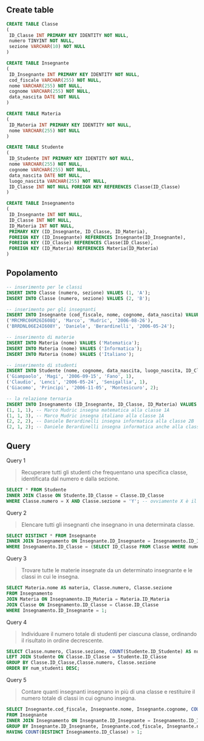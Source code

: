 
## Create table

```sql
CREATE TABLE Classe
(
 ID_Classe INT PRIMARY KEY IDENTITY NOT NULL,
 numero TINYINT NOT NULL,
 sezione VARCHAR(10) NOT NULL
)

CREATE TABLE Insegnante
(
 ID_Insegnante INT PRIMARY KEY IDENTITY NOT NULL,
 cod_fiscale VARCHAR(255) NOT NULL,
 nome VARCHAR(255) NOT NULL,
 cognome VARCHAR(255) NOT NULL,
 data_nascita DATE NOT NULL
)

CREATE TABLE Materia
(
 ID_Materia INT PRIMARY KEY IDENTITY NOT NULL,
 nome VARCHAR(255) NOT NULL
)

CREATE TABLE Studente
(
 ID_Studente INT PRIMARY KEY IDENTITY NOT NULL,
 nome VARCHAR(255) NOT NULL,
 cognome VARCHAR(255) NOT NULL,
 data_nascita DATE NOT NULL,
 luogo_nascita VARCHAR(255) NOT NULL,
 ID_Classe INT NOT NULL FOREIGN KEY REFERENCES Classe(ID_Classe)
)

CREATE TABLE Insegnamento
(
 ID_Insegnante INT NOT NULL,
 ID_Classe INT NOT NULL,
 ID_Materia INT NOT NULL,
 PRIMARY KEY (ID_Insegnante, ID_Classe, ID_Materia),
 FOREIGN KEY (ID_Insegnante) REFERENCES Insegnante(ID_Insegnante),
 FOREIGN KEY (ID_Classe) REFERENCES Classe(ID_Classe),
 FOREIGN KEY (ID_Materia) REFERENCES Materia(ID_Materia)
)
```

## Popolamento

```sql
-- inserimento per le classi
INSERT INTO Classe (numero, sezione) VALUES (1, 'A');
INSERT INTO Classe (numero, sezione) VALUES (2, 'B');

-- inserimento per gli insegnanti
INSERT INTO Insegnante (cod_fiscale, nome, cognome, data_nascita) VALUES 
('MRCMRC06M26I608Q', 'Marco', 'Mudric', '2006-08-26'),
('BRRDNL06E24I608Y', 'Daniele', 'Berardinelli', '2006-05-24');

-- inserimento di materie 
INSERT INTO Materia (nome) VALUES ('Matematica');
INSERT INTO Materia (nome) VALUES ('Informatica');
INSERT INTO Materia (nome) VALUES ('Italiano');

-- inserimento di studenti
INSERT INTO Studente (nome, cognome, data_nascita, luogo_nascita, ID_Classe) VALUES 
('Giampaolo', 'Magi', '2006-09-15', 'Fano', 1),
('Claudio', 'Lenci', '2006-05-24', 'Senigallia', 1),
('Giacomo', 'Principi', '2006-11-05', 'Montesicuro', 2);

-- la relazione ternaria
INSERT INTO Insegnamento (ID_Insegnante, ID_Classe, ID_Materia) VALUES 
(1, 1, 1), -- Marco Mudric insegna matematica alla classe 1A
(1, 1, 3), -- Marco Mudric insegna italiano alla classe 1A
(2, 2, 2), -- Daniele Berardinelli insegna informatica alla classe 2B
(2, 1, 2); -- Daniele Berardinelli insegna informatica anche alla classe 1A

```

## Query

Query 1

> Recuperare tutti gli studenti che frequentano una specifica classe, identificata dal numero e dalla sezione.

```sql
SELECT * FROM Studente
INNER JOIN Classe ON Studente.ID_Classe = Classe.ID_Classe
WHERE Classe.numero = X AND Classe.sezione = 'Y'; -- ovviamente X è il numero della classe e 'Y' fa riferimento alla sezione, questa è una generalizzazione che nel programma vengono inseriti dall'utente
```

Query 2

> Elencare tutti gli insegnanti che insegnano in una determinata classe.

```sql
SELECT DISTINCT * FROM Insegnante
INNER JOIN Insegnamento ON Insegnante.ID_Insegnante = Insegnamento.ID_Insegnante
WHERE Insegnamento.ID_Classe = (SELECT ID_Classe FROM Classe WHERE numero = x and sezione = 'Y');
```

Query 3

> Trovare tutte le materie insegnate da un determinato insegnante e le classi in cui le insegna.

```sql
SELECT Materia.nome AS materia, Classe.numero, Classe.sezione
FROM Insegnamento
JOIN Materia ON Insegnamento.ID_Materia = Materia.ID_Materia
JOIN Classe ON Insegnamento.ID_Classe = Classe.ID_Classe
WHERE Insegnamento.ID_Insegnante = 1;
```

Query 4

> Individuare il numero totale di studenti per ciascuna classe, ordinando il risultato in ordine decrescente.

```sql
SELECT Classe.numero, Classe.sezione, COUNT(Studente.ID_Studente) AS num_studenti FROM Classe
LEFT JOIN Studente ON Classe.ID_Classe = Studente.ID_Classe
GROUP BY Classe.ID_Classe,Classe.numero, Classe.sezione
ORDER BY num_studenti DESC;
```

Query 5

> Contare quanti insegnanti insegnano in più di una classe e restituire il numero totale di classi in cui ognuno insegna.

```sql
SELECT Insegnante.cod_fiscale, Insegnante.nome, Insegnante.cognome, COUNT(DISTINCT Insegnamento.ID_Classe) AS num_classi
FROM Insegnante
INNER JOIN Insegnamento ON Insegnante.ID_Insegnante = Insegnamento.ID_Insegnante
GROUP BY Insegnante.ID_Insegnante, Insegnante.cod_fiscale, Insegnante.nome, Insegnante.cognome
HAVING COUNT(DISTINCT Insegnamento.ID_Classe) > 1;
```

